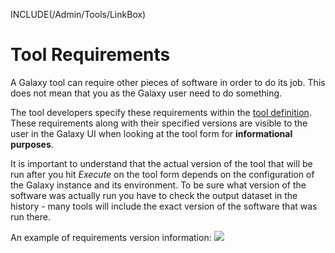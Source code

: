 INCLUDE(/Admin/Tools/LinkBox)
# Tool Requirements

A Galaxy tool can require other pieces of software in order to do its job. This does not mean that you as the Galaxy user need to do something.

The tool developers specify these requirements within the [tool definition](/Admin/Tools/ToolConfigSyntax/#a3crequirements3e_tag_set). These requirements along with their specified versions are visible to the user in the Galaxy UI when looking at the tool form for **informational purposes**.

It is important to understand that the actual version of the tool that will be run after you hit *Execute* on the tool form depends on the configuration of the Galaxy instance and its environment. To be sure what version of the software was actually run you have to check the output dataset in the history - many tools will include the exact version of the software that was run there. 

An example of requirements version information:
![](/requirement_versions.png)
